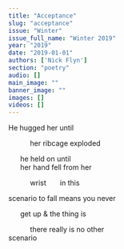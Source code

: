 ```yaml
---
title: "Acceptance"
slug: "acceptance"
issue: "Winter"
issue_full_name: "Winter 2019"
year: "2019"
date: "2019-01-01"
authors: ['Nick Flyn']
section: "poetry"
audio: []
main_image: ""
banner_image: ""
images: []
videos: []
---
```



He hugged her until  

&nbsp;&nbsp;&nbsp;&nbsp;&nbsp;&nbsp;&nbsp;&nbsp;&nbsp;&nbsp; her ribcage exploded   

&nbsp;&nbsp;&nbsp;&nbsp;&nbsp; he held on until  
&nbsp;&nbsp;&nbsp;&nbsp;&nbsp; her hand fell from her  

&nbsp;&nbsp;&nbsp;&nbsp;&nbsp;&nbsp;&nbsp;&nbsp;&nbsp;&nbsp; wrist &nbsp;&nbsp;&nbsp;&nbsp;&nbsp; in this  

scenario to fall means you never  

&nbsp;&nbsp;&nbsp;&nbsp;&nbsp; get up & the thing is  

&nbsp;&nbsp;&nbsp;&nbsp;&nbsp;&nbsp;&nbsp;&nbsp;&nbsp;&nbsp; there really is no other  
scenario  
